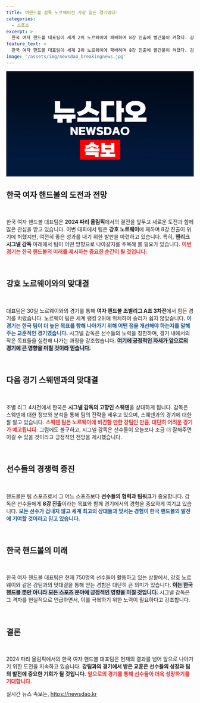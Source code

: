```yaml
---
title: 여핸드볼 감독 노르웨이전 가장 힘든 경기였다!
categories:
  - 스포츠
excerpt: >
  한국 여자 핸드볼 대표팀이 세계 2위 노르웨이에 패배하며 8강 진출에 빨간불이 켜졌다. 감독은 어려운 상대지만, 팀의 향후 경기에서 작은 목표를 세우고 최선을 다한다면 승리를 기대할 수 있다고 밝혔다.
feature_text: >
  한국 여자 핸드볼 대표팀이 세계 2위 노르웨이에 패배하며 8강 진출에 빨간불이 켜졌다. 감독은 어려운 상대지만, 팀의 향후 경기에서 작은 목표를 세우고 최선을 다한다면 승리를 기대할 수 있다고 밝혔다.
image: '/assets/img/newsdao_breakingnews.jpg'
---
```


<p><img src="/assets/img/newsdao_breakingnews.jpg" alt="pcversion 속보" /></p>

<h2 data-ke-size="size26">한국 여자 핸드볼의 도전과 전망</h2>

<p data-ke-size="size16">&nbsp;</p>

<p>한국 여자 핸드볼 대표팀은 <strong>2024 파리 올림픽</strong>에서의 결전을 앞두고 새로운 도전과 함께 많은 관심을 받고 있습니다. 이번 대회에서 팀은 <strong>강호 노르웨이</strong>에 패하며 8강 진출이 위기에 처했지만, 여전히 좋은 성과를 내기 위한 발판을 마련하고 있습니다. 특히, <strong>헨리크 시그넬 감독</strong> 아래에서 팀이 어떤 방향으로 나아갈지를 주목해 볼 필요가 있습니다. <b><span style="color: #ee2323;">이번 경기는 한국 핸드볼의 미래를 제시하는 중요한 순간이 될 것입니다.</span></b> </p>

<p data-ke-size="size16">&nbsp;</p>

<h2 data-ke-size="size26">강호 노르웨이와의 맞대결</h2>

<p data-ke-size="size16">&nbsp;</p>

<p>대표팀은 30일 노르웨이와의 경기를 통해 <strong>여자 핸드볼 조별리그 A조 3차전</strong>에서 힘든 경기를 치렀습니다. 노르웨이 팀은 세계 랭킹 2위에 위치하여 승리가 쉽지 않았습니다. <b><span style="color: #1a5490;">이 경기는 한국 팀이 더 높은 목표를 향해 나아가기 위해 어떤 점을 개선해야 하는지를 말해주는 교훈적인 경기였습니다.</span></b> 시그넬 감독은 선수들의 노력을 칭찬하며, 경기 내에서의 작은 목표들을 실천해 나가는 과정을 강조했습니다. <b><span style="background-color: #21538527;">여기에 긍정적인 자세가 앞으로의 경기에 큰 영향을 미칠 것이라 믿습니다.</span></b></p>

<p data-ke-size="size16">&nbsp;</p>

<h2 data-ke-size="size26">다음 경기 스웨덴과의 맞대결</h2>

<p data-ke-size="size16">&nbsp;</p>

<p>조별 리그 4차전에서 한국은 <strong>시그넬 감독의 고향인 스웨덴</strong>을 상대하게 됩니다. 감독은 스웨덴에 대한 정보와 분석을 통해 팀의 전략을 세우고 있으며, 스웨덴과의 경기에 대한 잘 알고 있습니다. <b><span style="color: #ee2323;">스웨덴 팀은 노르웨이에 비견할 만한 강팀인 만큼, 대단히 어려운 경기가 예고됩니다.</span></b> 그럼에도 불구하고, 시그넬 감독은 선수들이 오늘보다 조금 더 잘해주면 이길 수 있을 것이라고 긍정적인 전망을 제시했습니다. </p>

<p data-ke-size="size16">&nbsp;</p>

<h2 data-ke-size="size26">선수들의 경쟁력 증진</h2>

<p data-ke-size="size16">&nbsp;</p>

<p>핸드볼은 팀 스포츠로서 그 어느 스포츠보다 <strong>선수들의 협력과 팀워크</strong>가 중요합니다. 감독은 선수들에게 <strong>8강 진출</strong>이라는 목표와 함께 경기에서의 경험을 중요하게 여기고 있습니다. <b><span style="color: #1a5490;">모든 선수가 겁내지 않고 세계 최고의 상대들과 맞서는 경험이 한국 핸드볼의 발전에 기여할 것이라고 믿고 있습니다.</span></b> </p>

<p data-ke-size="size16">&nbsp;</p>

<h2 data-ke-size="size26">한국 핸드볼의 미래</h2>

<p data-ke-size="size16">&nbsp;</p>

<p>한국 여자 핸드볼 대표팀은 현재 750명의 선수들이 활동하고 있는 상황에서, 강호 노르웨이와 같은 강팀과의 맞대결을 통해 얻는 경험은 대단히 큰 의미가 있습니다. <b><span style="background-color: #21538527;">이는 한국 핸드볼 뿐만 아니라 모든 스포츠 분야에 긍정적인 영향을 미칠 것입니다.</span></b> 시그넬 감독은 그 격차를 현실적으로 언급하면서, 이를 극복하기 위한 노력이 필요하다고 강조합니다. </p>

<p data-ke-size="size16">&nbsp;</p>

<h2 data-ke-size="size26">결론</h2>

<p data-ke-size="size16">&nbsp;</p>

<p>2024 파리 올림픽에서의 한국 여자 핸드볼 대표팀은 현재의 결과를 넘어 앞으로 나아가기 위한 도전을 지속하고 있습니다. <strong>강팀과의 경기에서 받은 교훈은 선수들의 성장과 팀의 발전에 중요한 기회가 될 것입니다.</strong> <b><span style="color: #ee2323;">앞으로의 경기를 통해 선수들이 더욱 성장하기를 기대합니다.</span></b></p>
실시간 뉴스 속보는, <a href="https://newsdao.kr" rel="dofollow">https://newsdao.kr</a>


